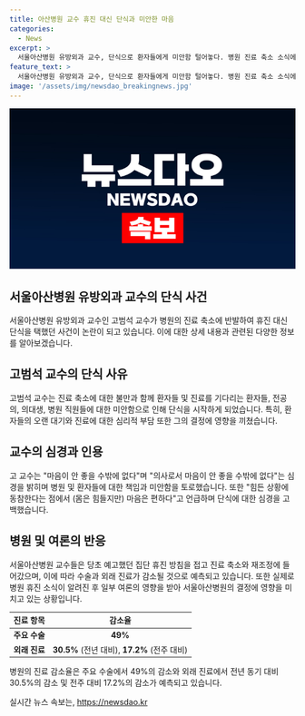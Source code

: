 ```yaml
---
title: 아산병원 교수 휴진 대신 단식과 미안한 마음
categories:
  - News
excerpt: >
  서울아산병원 유방외과 교수, 단식으로 환자들에게 미안함 털어놓다. 병원 진료 축소 소식에 대처하는 교수의 힘든 선택. 환자들과 직원들에게 미안 표현, 한편 병원 교수들은 휴진 대신 진료 축소 결정, 수술 예상 대비 49% 감소.
feature_text: >
  서울아산병원 유방외과 교수, 단식으로 환자들에게 미안함 털어놓다. 병원 진료 축소 소식에 대처하는 교수의 힘든 선택. 환자들과 직원들에게 미안 표현, 한편 병원 교수들은 휴진 대신 진료 축소 결정, 수술 예상 대비 49% 감소.
image: '/assets/img/newsdao_breakingnews.jpg'
---
```


<p><img src="/assets/img/newsdao_breakingnews.jpg" alt="ontimetimes 속보" /></p>

<h2 data-ke-size="size26">서울아산병원 유방외과 교수의 단식 사건</h2>

<p data-ke-size="size16">서울아산병원 유방외과 교수인 고범석 교수가 병원의 진료 축소에 반발하여 휴진 대신 단식을 택했던 사건이 논란이 되고 있습니다. 이에 대한 상세 내용과 관련된 다양한 정보를 알아보겠습니다.</p>

<h2 data-ke-size="size24">고범석 교수의 단식 사유</h2>

<p data-ke-size="size16">고범석 교수는 진료 축소에 대한 불만과 함께 환자들 및 진료를 기다리는 환자들, 전공의, 의대생, 병원 직원들에 대한 미안함으로 인해 단식을 시작하게 되었습니다. 특히, 환자들의 오랜 대기와 진료에 대한 심리적 부담 또한 그의 결정에 영향을 끼쳤습니다.</p>

<h2 data-ke-size="size24">교수의 심경과 인용</h2>

<p data-ke-size="size16">고 교수는 "마음이 안 좋을 수밖에 없다"며 "의사로서 마음이 안 좋을 수밖에 없다"는 심경을 밝히며 병원 및 환자들에 대한 책임과 미안함을 토로했습니다. 또한 "힘든 상황에 동참한다는 점에서 (몸은 힘들지만) 마음은 편하다"고 언급하며 단식에 대한 심경을 고백했습니다.</p>

<h2 data-ke-size="size24">병원 및 여론의 반응</h2>

<p data-ke-size="size16">서울아산병원 교수들은 당초 예고했던 집단 휴진 방침을 접고 진료 축소와 재조정에 들어갔으며, 이에 따라 수술과 외래 진료가 감소될 것으로 예측되고 있습니다. 또한 실제로 병원 휴진 소식이 알려진 후 일부 여론의 영향을 받아 서울아산병원의 결정에 영향을 미치고 있는 상황입니다.</p>

<table>
<thead>
<tr>
<th style="text-align: center;">진료 항목</th>
<th style="text-align: center;">감소율</th>
</tr>
</thead>
<tbody>
<tr>
<td style="text-align: center;"><b>주요 수술</b></td>
<td style="text-align: center;"><b>49%</b></td>
</tr>
<tr>
<td style="text-align: center;"><b>외래 진료</b></td>
<td style="text-align: center;"><b>30.5%</b> (전년 대비), <b>17.2%</b> (전주 대비)</td>
</tr>
</tbody>
</table>

<p data-ke-size="size16">병원의 진료 감소율은 주요 수술에서 49%의 감소와 외래 진료에서 전년 동기 대비 30.5%의 감소 및 전주 대비 17.2%의 감소가 예측되고 있습니다.</p>
실시간 뉴스 속보는, <a href="https://newsdao.kr" rel="dofollow">https://newsdao.kr</a>


